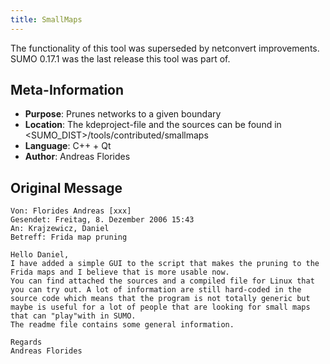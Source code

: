 ```yaml
---
title: SmallMaps
---
```


The functionality of this tool was superseded by netconvert
improvements. SUMO 0.17.1 was the last release this tool was part of.

## Meta-Information

- **Purpose**: Prunes networks to a given boundary
- **Location**: The kdeproject-file and the sources can be found in
  <SUMO_DIST\>/tools/contributed/smallmaps
- **Language**: C++ + Qt
- **Author**: Andreas Florides

## Original Message

```
Von: Florides Andreas [xxx]
Gesendet: Freitag, 8. Dezember 2006 15:43
An: Krajzewicz, Daniel
Betreff: Frida map pruning

Hello Daniel,
I have added a simple GUI to the script that makes the pruning to the
Frida maps and I believe that is more usable now.
You can find attached the sources and a compiled file for Linux that
you can try out. A lot of information are still hard-coded in the
source code which means that the program is not totally generic but
maybe is useful for a lot of people that are looking for small maps
that can "play"with in SUMO.
The readme file contains some general information.

Regards
Andreas Florides
```
